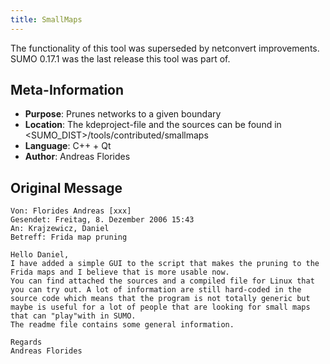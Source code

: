 ```yaml
---
title: SmallMaps
---
```


The functionality of this tool was superseded by netconvert
improvements. SUMO 0.17.1 was the last release this tool was part of.

## Meta-Information

- **Purpose**: Prunes networks to a given boundary
- **Location**: The kdeproject-file and the sources can be found in
  <SUMO_DIST\>/tools/contributed/smallmaps
- **Language**: C++ + Qt
- **Author**: Andreas Florides

## Original Message

```
Von: Florides Andreas [xxx]
Gesendet: Freitag, 8. Dezember 2006 15:43
An: Krajzewicz, Daniel
Betreff: Frida map pruning

Hello Daniel,
I have added a simple GUI to the script that makes the pruning to the
Frida maps and I believe that is more usable now.
You can find attached the sources and a compiled file for Linux that
you can try out. A lot of information are still hard-coded in the
source code which means that the program is not totally generic but
maybe is useful for a lot of people that are looking for small maps
that can "play"with in SUMO.
The readme file contains some general information.

Regards
Andreas Florides
```
